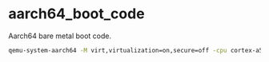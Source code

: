 # aarch64_boot_code

Aarch64 bare metal boot code.

```bash
qemu-system-aarch64 -M virt,virtualization=on,secure=off -cpu cortex-a57 -nographic -bios boot.bin
```

